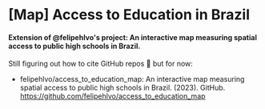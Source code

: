 # [Map] Access to Education in Brazil
#### Extension of @felipehlvo's project: An interactive map measuring spatial access to public high schools in Brazil.

Still figuring out how to cite GitHub repos 🤠 but for now:
- felipehlvo/access_to_education_map: An interactive map measuring spatial access to public high schools in Brazil. (2023). GitHub. https://github.com/felipehlvo/access_to_education_map
